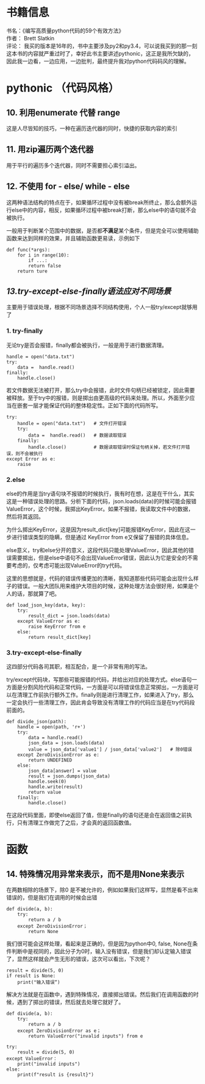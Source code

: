 # 书籍信息
书名：《编写高质量python代码的59个有效方法》  
作者： Brett Slatkin  
评论： 我买的版本是16年的，书中主要涉及py2和py3.4，可以说我买到的那一刻这本书的内容就严重过时了，幸好此书主要讲述pythonic，这正是我所欠缺的，因此我一边看，一边应用，一边批判，最终提升我对python代码码风的理解。  

# pythonic （代码风格）


## 10. 利用enumerate 代替 range
这是人尽皆知的技巧，一种在遍历迭代器的同时，快捷的获取内容的索引

## 11. 用zip遍历两个迭代器
用于平行的遍历多个迭代器，同时不需要担心索引溢出。

## 12. 不使用 for - else/ while - else
这两种语法结构的特点在于，如果循环过程中没有被break所终止，那么会额外运行else中的内容，相反，如果循环过程中被break打断，那么else中的语句就不会被执行。

一般用于判断某个范围中的数据，是否都**不满足**某个条件，但是完全可以使用辅助函数来达到同样的效果，并且辅助函数更易读，示例如下

    def func(*args):
        for i in range(10):
            if ...:
            return false
        return ture

## *13.try-except-else-finally语法应对不同场景*
主要用于错误处理，根据不同场景选择不同结构使用，个人一般try/except就够用了

### 1. try-finally

无论try是否会报错，finally都会被执行，一般是用于进行数据清理。

    handle = open("data.txt")
    try:
        data =  handle.read()
    finally:
        handle.close()

若文件数据无法被打开，那么try中会报错，此时文件句柄已经被锁定，因此需要被释放。至于try中的报错，则是掷出由更高级的代码来处理。所以，外面至少应当在嵌套一层才能保证代码的整体稳定性。正如下面的代码所写。

    try:
        handle = open("data.txt")   # 文件打开错误
        try:
            data =  handle.read()   # 数据读取错误
        finally:
            handle.close()          # 数据读取错误时保证句柄关掉，若文件打开错误，则不会被执行
    except Error as e:
        raise

### 2.else
else的作用是当try语句块不报错的时候执行，我有时在想，这是在干什么，其实这是一种错误处理的思路。分析下面的代码，json.loads(data)的时候可能会报错 ValueError，这个时候，我掷出KeyError。如果不报错，我读取文件中的数据，然后将其返回。

为什么掷出KeyError，这是因为result_dict[key]可能报错KeyError，因此在这一步进行错误类型的隐瞒，但是通过 KeyError from e又保留了报错的具体信息。

else意义，try和else分开的意义，这段代码只能处理ValueError，因此其他的错误需要掷出，但是else中语句不会出现ValueError错误，因此认为它是安全的不需要考虑的，仅考虑可能出现ValueError的try代码。

这里的思想就是，代码的错误传播更加的清晰，我知道那些代码可能会出现什么样子的错误。一般大团队用来维护大项目的时候，这种处理方法会很好用，如果是个人的话，那就算了吧。


    def load_json_key(data, key):
        try:
            result_dict = json.loads(data)
        except ValueError as e:
            raise KeyError from e
        else:
            return result_dict[key] 

### 3.try-except-else-finally

这四部分代码各司其职，相互配合，是一个非常有用的写法。

try/except代码块，写那些可能报错的代码，并给出对应的处理方式。else语句一方面是分割风险代码和正常代码，一方面是可以将错误信息正常掷出，一方面是可以在清理工作前执行额外工作。finally则是进行清理工作，如果进入了try，那么一定会执行一些清理工作，因此肯会导致没有清理工作的代码应当是在try代码段前面的。

    def divide_json(path):
        handle = open(path, 'r+')
        try:
            data = handle.read()
            json_data = json.loads(data)
            value = json_data['value1'] / json_data['value2']   # 除0错误
        except ZeroDivisionError as e:
            return UNDEFINED
        else:
            json_data[answer] = value
            result = json.dumps(json_data)
            handle.seek(0)
            handle.write(result)
            return value
        finally:
            handle.close()

在这段代码里面，即使else返回了值，但是finally的语句还是会在返回值之前执行，只有清理工作做完了之后，才会真的返回函数值。

# 函数
## 14. 特殊情况用异常来表示，而不是用None来表示
在两数相除的场景下，除0 是不被允许的，例如如果我们这样写，显然是看不出来错误的，但是我们在调用的时候会出错

    def divide(a, b):
        try:
            return a / b
        except ZeroDivisionError；
            return None

我们很可能会这样处理，看起来是正确的，但是因为python中0, false, None在条件判断中是视同的，因此分子为0时，输入没有错误，但是我们却认定输入错误了，显然这样就会产生无形的错误，这次可以看出，下次呢？

    result = divide(5, 0)
    if result is None:
        print("输入错误“)

解决方法就是在函数中，遇到特殊情况，直接掷出错误。然后我们在调用函数的时候，遇到了掷出的错误，然后就去处理它就好了。

    def divide(a, b):
        try:
            return a / b
        except ZeroDivisionError as e；
            return ValueError("invalid inputs") from e

    try:
        result = divide(5, 0)
    except ValueError：
        print("invalid inputs")
    else:
        print(f"result is {result}")
